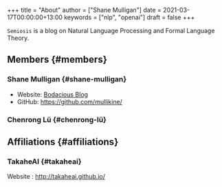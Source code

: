 +++
title = "About"
author = ["Shane Mulligan"]
date = 2021-03-17T00:00:00+13:00
keywords = ["nlp", "openai"]
draft = false
+++

`Semiosis` is a blog on Natural Language Processing and Formal Language Theory.


## Members {#members}


### Shane Mulligan {#shane-mulligan}

-   Website: [Bodacious Blog](http://mullikine.github.io/)
-   GitHub: <https://github.com/mullikine/>


### Chenrong Lü {#chenrong-lü}


## Affiliations {#affiliations}


### TakaheAI {#takaheai}

Website
: <http://takaheai.github.io/>